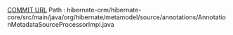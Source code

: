 [COMMIT URL](https://github.com/hibernate/hibernate-orm/commit/d652de654c8020de24d68a1205474ba8679af2b5)
Path : hibernate-orm/hibernate-core/src/main/java/org/hibernate/metamodel/source/annotations/AnnotationMetadataSourceProcessorImpl.java